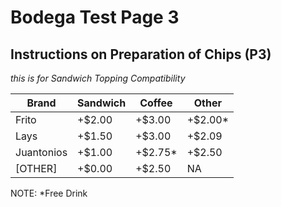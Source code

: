 

# Bodega Test Page 3
## Instructions on Preparation of Chips (P3)

*this is for Sandwich Topping Compatibility*

<table>
  <thead>
    <tr>
      <th>Brand</th>
      <th>Sandwich</th>
      <th>Coffee</th>
      <th>Other</th>
    </tr>
  </thead>
  <tbody>
    <tr>
      <td>Frito</td>
      <td>+$2.00</td>
      <td>+$3.00</td>
      <td>+$2.00*</td>
    </tr>
    <tr>
      <td>Lays</td>
      <td>+$1.50</td>
      <td>+$3.00</td>
      <td>+$2.09</td>
    </tr>
    <tr>
      <td>Juantonios</td>
      <td>+$1.00</td>
      <td>+$2.75*</td>
      <td>+$2.50</td>
    </tr>
    <tr>
      <td>[OTHER]</td>
      <td>+$0.00</td>
      <td>+$2.50</td>
      <td>NA</td>
    </tr>
  </tbody>
</table>

NOTE: *Free Drink